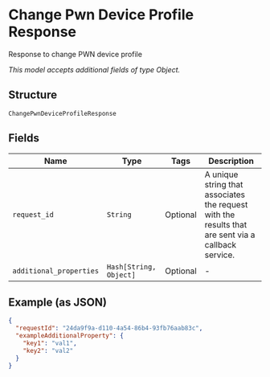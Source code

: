 
# Change Pwn Device Profile Response

Response to change PWN device profile

*This model accepts additional fields of type Object.*

## Structure

`ChangePwnDeviceProfileResponse`

## Fields

| Name | Type | Tags | Description |
|  --- | --- | --- | --- |
| `request_id` | `String` | Optional | A unique string that associates the request with the results that are sent via a callback service. |
| `additional_properties` | `Hash[String, Object]` | Optional | - |

## Example (as JSON)

```json
{
  "requestId": "24da9f9a-d110-4a54-86b4-93fb76aab83c",
  "exampleAdditionalProperty": {
    "key1": "val1",
    "key2": "val2"
  }
}
```

